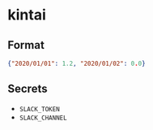 # kintai

## Format
```json
{"2020/01/01": 1.2, "2020/01/02": 0.0}
```

## Secrets
* `SLACK_TOKEN`
* `SLACK_CHANNEL`
